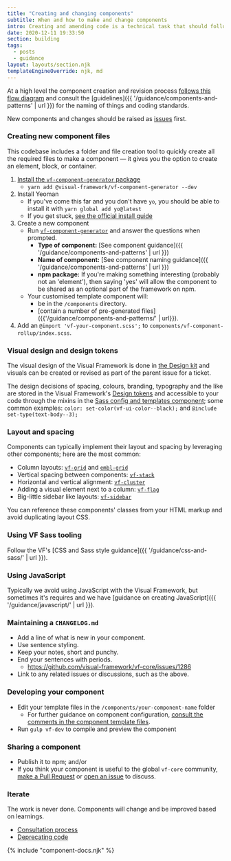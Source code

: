 ```yaml
---
title: "Creating and changing components"
subtitle: When and how to make and change components
intro: Creating and amending code is a technical task that should follow a certain style and be actioned in process.
date: 2020-12-11 19:33:50
section: building
tags:
  - posts
  - guidance
layout: layouts/section.njk
templateEngineOverride: njk, md
---
```


At a high level the component creation and revision process [follows this flow diagram](https://coggle.it/diagram/V0hkiP976OIbGpy8/t/vanilla-pattern) and consult the [guidelines]({{ '/guidance/components-and-patterns' | url }}) for the naming of things and coding standards.

New components and changes should be raised as [issues](https://github.com/visual-framework/vf-core/issues) first.

### Creating new component files

This codebase includes a folder and file creation tool to quickly create all the required files to make a component — it gives you the option to create an element, block, or container.

1. [Install the `vf-component-generator` package](https://github.com/visual-framework/vf-core/tree/develop/tools/vf-component-generator)
   - `yarn add @visual-framework/vf-component-generator --dev`
1. Install Yeoman
   - If you've come this far and you don't have `yo`, you should be able to install it with `yarn global add yo@latest`
   - If you get stuck, [see the official install guide](http://yeoman.io/codelab/setup.html)
1. Create a new component
   - Run [`vf-component-generator`](https://www.npmjs.com/package/@visual-framework/vf-component-generator) and answer the questions when prompted.
       - **Type of component:** [See component guidance]({{ '/guidance/components-and-patterns' | url }})
       - **Name of component:** [See component naming guidance]({{ '/guidance/components-and-patterns' | url }})
       - **npm package:** If you're making something interesting (probably not an 'element'), then saying 'yes' will allow the component to be shared as an optional part of the framework on npm.
    - Your customised template component will:
       - be in the `/components` directory.
       - [contain a number of pre-generated files]({{'/guidance/components-and-patterns/' | url}}).
1. Add an `@import 'vf-your-component.scss';` to `components/vf-component-rollup/index.scss`.

### Visual design and design tokens

The visual design of the Visual Framework is done in [the Design kit](/design-kit/) and visuals can be created or revised as part of the parent issue for a ticket.

The design decisions of spacing, colours, branding, typography and the like are stored in the Visual Framework's [Design tokens](/design-tokens/) and accessible to your code through the mixins in the [Sass config and templates component](/components/vf-sass-config/); some common examples: `color: set-color(vf-ui-color--black);` and `@include set-type(text-body--3);`

### Layout and spacing

Components can typically implement their layout and spacing by leveraging other components; here are the most common:

- Column layouts: [`vf-grid`](/components/vf-grid) and [`embl-grid`](/components/embl-grid)
- Vertical spacing between components: [`vf-stack`](/components/vf-stack)
- Horizontal and vertical alignment: [`vf-cluster`](/components/vf-cluster)
- Adding a visual element next to a column: [`vf-flag`](/components/vf-flag)
- Big-little sidebar like layouts: [`vf-sidebar`](/components/vf-sidebar)

You can reference these components' classes from your HTML markup and avoid duplicating layout CSS.

### Using VF Sass tooling

Follow the VF's [CSS and Sass style guidance]({{ '/guidance/css-and-sass/' | url }}).

### Using JavaScript

Typically we avoid using JavaScript with the Visual Framework, but sometimes it's requires and we have [guidance on creating JavaScript]({{ '/guidance/javascript/' | url }}).


### Maintaining a `CHANGELOG.md`

- Add a line of what is new in your component.
- Use sentence styling.
- Keep your notes, short and punchy.
- End your sentences with periods.
    - https://github.com/visual-framework/vf-core/issues/1286
- Link to any related issues or discussions, such as the above.

### Developing your component

- Edit your template files in the `/components/your-component-name` folder
    - For further guidance on component configuration, [consult the comments in the component template files](https://github.com/visual-framework/vf-core/tree/develop/tools/component-generator/templates).
- Run `gulp vf-dev` to compile and preview the component

### Sharing a component

- Publish it to npm; and/or
- If you think your component is useful to the global `vf-core` community, [make a Pull Request](/developing/getting-started/pull-requests/) or [open an issue](https://github.com/visual-framework/vf-core/issues/new/choose) to discuss.

### Iterate

The work is never done. Components will change and be improved based on learnings.

- [Consultation process](/about/consultation/)
- [Deprecating code](/developing/components/deprecating-components/)


{% include "component-docs.njk" %}
